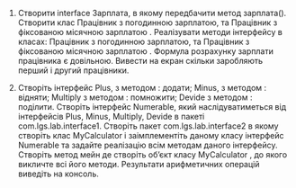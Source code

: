 1. Створити interface Зарплата, в якому передбачити метод зарплата(). Створити клас
Працівник з погодинною зарплатою, та Працівник з фіксованою місячною зарплатою .
Реалізувати методи інтерфейсу в класах: Працівник з погодинною зарплатою, та
Працівник з фіксованою місячною зарплатою . Формула розрахунку зарплати працівника є
довільною. Вивести на екран скільки заробляють перший і другий працівники.

2. Створіть інтерфейс Plus, з методoм : додати; Minus, з методoм : відняти; Multiply з
методoм : помножити; Devide з методoм : поділити. Створіть інтерфейс Numerable, який
наслідуватиметься від інтерфейсів Plus, Minus, Multiply, Devide в пакеті
com.lgs.lab.interface1. Створіть пакет com.lgs.lab.interface2 в якому створіть клас
MyCalculator і заімплементіть даному класу інтерфейс Numerable та задайте реалізацію всім
методам даного інтерфейсу. Створіть метод мейн де створіть об’єкт класу MyCalculator , до
якого викличте всі його методи. Результати арифметичних операцій виведіть на консоль.

